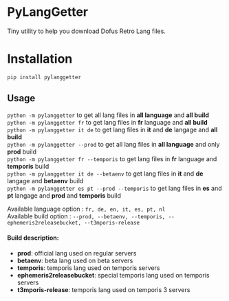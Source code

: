 # PyLangGetter
Tiny utility to help you download Dofus Retro Lang files.

# Installation
`pip install pylanggetter`

## Usage
`python -m pylanggetter` to get all lang files in **all language** and **all build** \
`python -m pylanggetter fr` to get lang files in **fr** language and **all build** \
`python -m pylanggetter it de` to get lang files in **it** and **de** langage and **all build** \
`python -m pylanggetter --prod` to get all lang files in **all language** and only **prod** build \
`python -m pylanggetter fr --temporis` to get lang files in **fr** language and **temporis** build \
`python -m pylanggetter it de --betaenv` to get lang files in **it** and **de** langage and **betaenv** build \
`python -m pylanggetter es pt --prod --temporis` to get lang files in **es** and **pt** langage and **prod** and **temporis** build

Available language option : `fr, de, en, it, es, pt, nl` \
Available build option : `--prod, --betaenv, --temporis, --ephemeris2releasebucket, --t3mporis-release`

#### Build description:
- **prod**: official lang used on regular servers
- **betaenv**: beta lang used on beta servers
- **temporis**: temporis lang used on temporis servers
- **ephemeris2releasebucket**: special temporis lang used on temporis servers
- **t3mporis-release**: temporis lang used on temporis 3 servers
